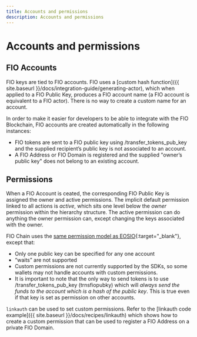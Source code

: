 ```yaml
---
title: Accounts and permissions
description: Accounts and permissions
---
```

# Accounts and permissions



## FIO Accounts

FIO keys are tied to FIO accounts. FIO uses a [custom hash function]({{ site.baseurl }}/docs/integration-guide/generating-actor), which when applied to a FIO Public Key, produces a FIO account name (a FIO account is equivalent to a FIO actor). There is no way to create a custom name for an account.

In order to make it easier for developers to be able to integrate with the FIO Blockchain, FIO accounts are created automatically in the following instances:

* FIO tokens are sent to a FIO public key using /transfer_tokens_pub_key and the supplied recipient’s public key is not associated to an account.
* A FIO Address or FIO Domain is registered and the supplied "owner’s public key" does not belong to an existing account.

## Permissions

When a FIO Account is ceated, the corresponding FIO Public Key is assigned the owner and active permissions. The implicit default permission linked to all actions is *active*, which sits one level below the *owner* permission within the hierarchy structure. The active permission can do anything the owner permission can, except changing the keys associated with the owner. 

FIO Chain uses the [same permission model as EOSIO](https://developers.eos.io/welcome/latest/protocol/accounts_and_permissions){:target="_blank"}, except that:

* Only one public key can be specified for any one account
* “waits” are not supported
* Custom permissions are not currently supported by the SDKs, so some wallets may not handle accounts with custom permissions.
* It is important to note that the only way to send tokens is to use /transfer_tokens_pub_key (trnsfiopubky) which will *always send the funds to the account which is a hash of the public key*. This is true even if that key is set as permission on other accounts.

`linkauth` can be used to set custom permissions. Refer to the [linkauth code example]({{ site.baseurl }}/docs/recipes/linkauth) which shows how to create a custom permission that can be used to register a FIO Address on a private FIO Domain.
